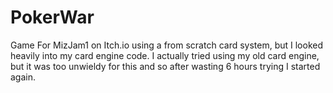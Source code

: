 # PokerWar
 Game For MizJam1 on Itch.io using a from scratch card system, but I looked heavily into my card engine code.  I actually tried using my old card engine, but it was too unwieldy for this and so after wasting 6 hours trying I started again.

